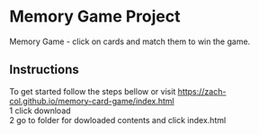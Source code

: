 # Memory Game Project
Memory Game - click on cards and match them to win the game.
## Instructions
To get started follow the steps bellow or visit https://zach-col.github.io/memory-card-game/index.html  
1 click download  
2 go to folder for dowloaded contents and click index.html

